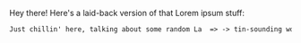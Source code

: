 Hey there! Here's a laid-back version of that Lorem ipsum stuff:

```markdown
Just chillin' here, talking about some random La  => -> tin-sounding words. You know, the usual "dolor sit amet" jazz. No big deal, just keeping it casual.
```
